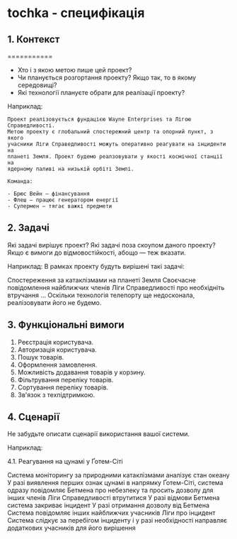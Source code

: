 # tochka - специфікація 
## 1. Контекст
===========

- Хто і з якою метою пише цей проект?
- Чи планується розгортання проекту? Якщо так, то в якому середовищі?
- Які технології плануєте обрати для реалізації проекту?

Наприклад:

    Проект реалізовується фундацією Wayne Enterprises та Лігою Справедливості.
    Метою проекту є глобальний спостережний центр та опорний пункт, з якого
    учасники Ліги Справедливості можуть оперативно реагувати на інциденти на
    планеті Земля. Проект будемо реалзовувати у якості космічної станції на
    ядерному паливі на низькій орбіті Землі.

    Команда:

    - Брюс Вейн — фінансування
    - Флеш — працює генератором енергії
    - Супермен — тягає важкі предмети
## 2. Задачі
Які задачі вирішує проект?
Які задачі поза скоупом даного проекту?
Якщо є вимоги до відмовостійкості, абощо — теж вказати.

Наприклад:
В рамках проекту будуть вирішені такі задачі:

Спостереження за катаклізмами на планеті Земля
Своєчасне повідомлення найближчих членів Ліги Справедливості про необхідніть втручання
...
Оскільки технологія телепорту ще недосконала, реалізовувати його не будемо.
## 3. Функціональні вимоги
1. Реєстрація користувача.
2. Авторизація користувача.
3. Пошук товарів. 
4. Оформлення замовлення.
5. Можливість додавання товарів у корзину.
6. Фільтрування переліку товарів. 
7. Сортування переліку товарів.
8. Зв'язок з техпідтримкою.

## 4. Сценарії
Не забудьте описати сценарії використання вашої системи.

Наприклад:

4.1. Реагування на цунамі у Ґотем-Сіті

Система моніторингу за природними катаклізмами аналізує стан океану
У разі виявлення перших ознак цунамі в напрямку Ґотем-Сіті, система одразу повідомляє Бетмена про небезпеку та просить дозволу для інших членів Ліги Справедливості втрутитися
У разі відмови Бетмена система закриває інцидент
У разі отримання дозволу від Бетмена
Система повідомляє інших найближчих учасників Ліги про інцидент
Система слідкує за перебігом інциденту і у разі необхідності направляє додаткових учасників для його вирішення
